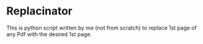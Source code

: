 # Replacinator
This is python script written by me (not from scratch) to replace 1st page of any Pdf with the desired 1st page.
